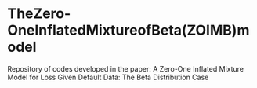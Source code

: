 # TheZero-OneInflatedMixtureofBeta(ZOIMB)model
Repository of codes developed in the paper: A Zero-One Inflated Mixture Model for Loss Given Default Data: The Beta Distribution Case
